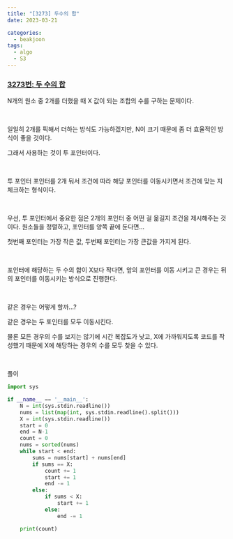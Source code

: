 ```yaml
---
title: "[3273] 두수의 합"
date: 2023-03-21

categories:
  - beakjoon
tags:
  - algo
  - S3
---
```


### [3273번: 두 수의 합](https://www.acmicpc.net/problem/3273)

N개의 원소 중 2개를 더했을 때 X 값이 되는 조합의 수를 구하는 문제이다.

<br>

일일히 2개를 픽해서 더하는 방식도 가능하겠지만, N이 크기 때문에 좀 더 효율적인 방식이 좋을 것이다.

그래서 사용하는 것이 투 포인터이다.

<br>

투 포인터
포인터를 2개 둬서 조건에 따라 해당 포인터를 이동시키면서 조건에 맞는 지 체크하는 형식이다.

<br>

우선, 투 포인터에서 중요한 점은 2개의 포인터 중 어떤 걸 옮길지 조건을 제시해주는 것이다.
원소들을 정렬하고, 포인터를 양쪽 끝에 둔다면...

첫번째 포인터는 가장 작은 값, 두번째 포인터는 가장 큰값을 가지게 된다.

<br>

포인터에 해당하는 두 수의 합이 X보다 작다면, 앞의 포인터를 이동 시키고 큰 경우는 뒤의 포인터를 이동시키는 방식으로 진행한다.

<br>

같은 경우는 어떻게 할까...?

같은 경우는 두 포인터를 모두 이동시킨다.

물론 모든 경우의 수를 보지는 않기에 시간 복잡도가 낮고, X에 가까워지도록 코드를 작성했기 때문에 X에 해당하는 경우의 수를 모두 찾을 수 있다.
    

<br>
  
풀이

```python
import sys

if __name__ == '__main__':
    N = int(sys.stdin.readline())
    nums = list(map(int, sys.stdin.readline().split()))
    X = int(sys.stdin.readline())
    start = 0
    end = N-1
    count = 0
    nums = sorted(nums)
    while start < end:
        sums = nums[start] + nums[end]
        if sums == X:
            count += 1
            start += 1
            end -= 1
        else:
            if sums < X:
                start += 1
            else:
                end -= 1

    print(count)
```
